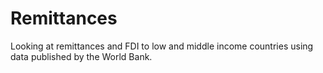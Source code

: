 # Remittances
Looking at remittances and FDI to low and middle income countries using data published by the World Bank.
